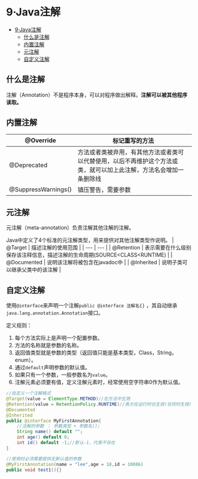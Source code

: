 # 9·Java注解

- [9·Java注解](#9java注解)
  - [什么是注解](#什么是注解)
  - [内置注解](#内置注解)
  - [元注解](#元注解)
  - [自定义注解](#自定义注解)

## 什么是注解
注解（Annotation）不是程序本身，可以对程序做出解释。**注解可以被其他程序读取。**

## 内置注解
| @Override | 标记重写的方法 |
| --- | --- |
| @Deprecated | 方法或者类被弃用，有其他方法或者类可以代替使用，以后不再维护这个方法或类，就可以加上此注解，方法名会增加一条删除线 |
| @SuppressWarnings() | 镇压警告，需要参数 |

## 元注解
元注解（meta-annotation）负责注解其他注解的注解。

Java中定义了4个标准的元注解类型，用来提供对其他注解类型作说明。
| @Target | 描述注解的使用范围 |
| --- | --- |
| @Retention | 表示需要在什么级别保存该注释信息，描述注解的生命周期(SOURCE<CLASS<RUNTIME) |
| @Documented | 说明该注解将被包含在javadoc中 |
| @Inherited | 说明子类可以继承父类中的该注解 |

## 自定义注解
使用`@interface`来声明一个注解`public @interface 注解名{}` ，其自动继承`java.lang.annotation.Annotation`接口。

定义规则：
1.  每个方法实际上是声明一个配置参数。 
2.  方法的名称就是参数的名称。 
3.  返回值类型就是参数的类型（返回值只能是基本类型，Class，String，enum）。
4.  通过`default`声明参数的默认值。 
5.  如果只有一个参数，一般参数名为`value`。 
6.  注解元素必须要有值，定义注解元素时，经常使用空字符串0作为默认值。

```java
//自定义一个注解格式
@Target(value = ElementType.METHOD)//在方法中生效
@Retention(value = RetentionPolicy.RUNTIME)//表示在运行时也生效(任何时生效)
@Documented
@Inherited
public @interface MyFirstAnnotation{
    //注解的参数 ： 参数类型 + 参数名();
    String name() default "";
    int age() default 0;
    int id() default -1;//默认-1，代表不存在
}

//使用时必须需要提供无默认值的参数
@MyFirstAnnotation(name = "lee",age = 18,id = 10086)
public void test1(){}
```
